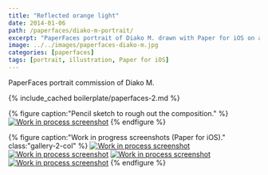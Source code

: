 ```yaml
---
title: "Reflected orange light"
date: 2014-01-06
path: /paperfaces/diako-m-portrait/
excerpt: "PaperFaces portrait of Diako M. drawn with Paper for iOS on an iPad."
image: ../../images/paperfaces-diako-m.jpg
categories: [paperfaces]
tags: [portrait, illustration, Paper for iOS]
---
```


PaperFaces portrait commission of Diako M.

{% include_cached boilerplate/paperfaces-2.md %}

{% figure caption:"Pencil sketch to rough out the composition." %}
[![Work in process screenshot](../../images/paperfaces-diako-m-process-1-750.jpg)](../../images/paperfaces-diako-m-process-1-lg.jpg)
{% endfigure %}

{% figure caption:"Work in progress screenshots (Paper for iOS)." class:"gallery-2-col" %}
[![Work in process screenshot](../../images/paperfaces-diako-m-process-2-600.jpg)](../../images/paperfaces-diako-m-process-2-lg.jpg)
[![Work in process screenshot](../../images/paperfaces-diako-m-process-3-600.jpg)](../../images/paperfaces-diako-m-process-3-lg.jpg)
[![Work in process screenshot](../../images/paperfaces-diako-m-process-4-600.jpg)](../../images/paperfaces-diako-m-process-4-lg.jpg)
[![Work in process screenshot](../../images/paperfaces-diako-m-process-5-600.jpg)](../../images/paperfaces-diako-m-process-5-lg.jpg)
{% endfigure %}
